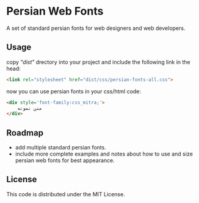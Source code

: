 <!---
 Copyright (c) 2017 javad helali (javadhelali@gmail.com)

 This software is released under the MIT License.
 https://opensource.org/licenses/MIT
-->


# Persian Web Fonts

A set of standard persian fonts for web designers and web developers.

## Usage

copy *"dist"* drectory into your project and include the following link in the head:

```html
<link rel="stylesheet" href="dist/css/persian-fonts-all.css">
```

now you can use persian fonts in your css/html code:

```html
<div style='font-family:css_mitra;'>
    متن نمونه
</div>
```

## Roadmap

* add multiple standard persian fonts.
* include more complete examples and notes about how to use and size persian web fonts for best appearance.


## License
This code is distributed under the MIT License.